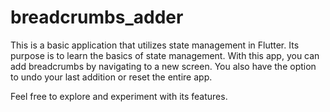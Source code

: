 # breadcrumbs_adder
This is a basic application that utilizes state management in Flutter. 
Its purpose is to learn the basics of state management. With this app, you can add breadcrumbs by navigating to a new screen. You also have the option to undo your last addition or reset the entire app. 

Feel free to explore and experiment with its features.
